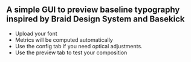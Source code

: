 ## A simple GUI to preview baseline typography inspired by Braid Design System and Basekick

- Upload your font
- Metrics will be computed automatically
- Use the config tab if you need optical adjustments.
- Use the preview tab to test your composition

